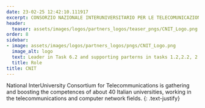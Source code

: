 ```yaml
---
date: 23-02-25 12:42:10.111917
excerpt: CONSORZIO NAZIONALE INTERUNIVERSITARIO PER LE TELECOMUNICAZIONI
header:
  teaser: assets/images/logos/partners_logos/teaser_pngs/CNIT_Logo.png
order: 8
sidebar:
- image: assets/images/logos/partners_logos/pngs/CNIT_Logo.png
  image_alt: logo
  text: Leader in Task 6.2 and supporting parterns in tasks 1.2,2.2, 2.3, 2.4, 3.5, 5.3, 5.4 and 6.4BC
  title: Role
title: CNIT
---
```


National InterUniversity Consortium for Telecommunications is gathering and boosting the competences of about 40 Italian universities, working in the telecommunications and computer network fields. 
{: .text-justify}